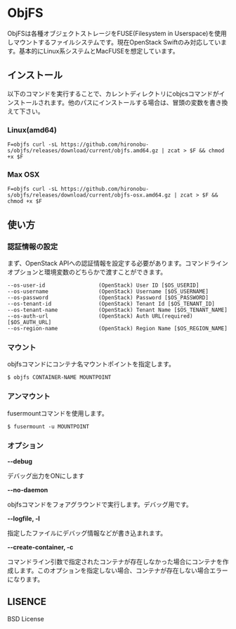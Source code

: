 # ObjFS

ObjFSは各種オブジェクトストレージをFUSE(Filesystem in Userspace)を使用しマウントするファイルシステムです。現在OpenStack Swiftのみ対応しています。基本的にLinux系システムとMacFUSEを想定しています。

## インストール

以下のコマンドを実行することで、カレントディレクトリにobjcsコマンドがインストールされます。他のパスにインストールする場合は、冒頭の変数を書き換えて下さい。

### Linux(amd64)

```shell
F=objfs curl -sL https://github.com/hironobu-s/objfs/releases/download/current/objfs.amd64.gz | zcat > $F && chmod +x $F
```

### Max OSX

```
F=objfs curl -sL https://github.com/hironobu-s/objfs/releases/download/current/objfs-osx.amd64.gz | zcat > $F && chmod +x $F
```

## 使い方

### 認証情報の設定

まず、OpenStack APIへの認証情報を設定する必要があります。コマンドラインオプションと環境変数のどちらかで渡すことができます。

```shell
--os-user-id                 (OpenStack) User ID [$OS_USERID]
--os-username                (OpenStack) Username [$OS_USERNAME]
--os-password                (OpenStack) Password [$OS_PASSWORD]
--os-tenant-id               (OpenStack) Tenant Id [$OS_TENANT_ID]
--os-tenant-name             (OpenStack) Tenant Name [$OS_TENANT_NAME]
--os-auth-url                (OpenStack) Auth URL(required) [$OS_AUTH_URL]
--os-region-name             (OpenStack) Region Name [$OS_REGION_NAME]
```

### マウント

objfsコマンドにコンテナ名マウントポイントを指定します。

```shell
$ objfs CONTAINER-NAME MOUNTPOINT
```

### アンマウント

fusermountコマンドを使用します。

```shell
$ fusermount -u MOUNTPOINT
```

### オプション

**--debug**

デバッグ出力をONにします

**--no-daemon**

objfsコマンドをフォアグラウンドで実行します。デバッグ用です。

**--logfile, -l**

指定したファイルにデバッグ情報などが書き込まれます。

**--create-container, -c**

コマンドライン引数で指定されたコンテナが存在しなかった場合にコンテナを作成します。このオプションを指定しない場合、コンテナが存在しない場合エラーになります。

## LISENCE

BSD License
